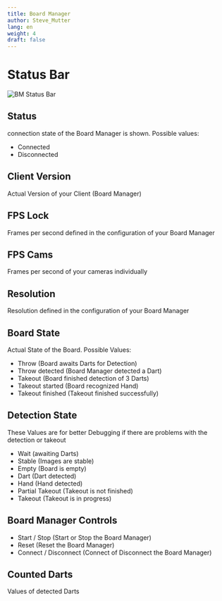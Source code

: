 ```yaml
---
title: Board Manager
author: Steve_Mutter
lang: en
weight: 4
draft: false
---
```


# Status Bar

![BM Status Bar](/how-to-play/images/StatusBar.png)

## Status
connection state of the Board Manager is shown. 
Possible values: </br>
- Connected </br>
- Disconnected

## Client Version
Actual Version of your Client (Board Manager)

## FPS Lock
Frames per second defined in the configuration of your Board Manager

## FPS Cams
Frames per second of your cameras individually

## Resolution
Resolution defined in the configuration of your Board Manager

## Board State
Actual State of the Board. Possible Values: </br>
- Throw (Board awaits Darts for Detection) </br>
- Throw detected (Board Manager detected a Dart) </br>
- Takeout (Board finished detection of 3 Darts) </br>
- Takeout started (Board recognized Hand) </br>
- Takeout finished (Takeout finished successfully)


## Detection State
These Values are for better Debugging if there are problems with the detection or takeout
- Wait (awaiting Darts) </br>
- Stable (Images are stable) </br>
- Empty (Board is empty) </br>
- Dart (Dart detected) </br>
- Hand (Hand detected) </br>
- Partial Takeout (Takeout is not finished) </br>
- Takeout (Takeout is in progress) </br>


## Board Manager Controls
- Start / Stop (Start or Stop the Board Manager) </br>
- Reset (Reset the Board Manager) </br>
- Connect / Disconnect (Connect of Disconnect the Board Manager)


## Counted Darts
Values of detected Darts
